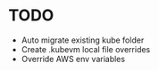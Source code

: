 # TODO

* Auto migrate existing kube folder
* Create .kubevm local file overrides
* Override AWS env variables
